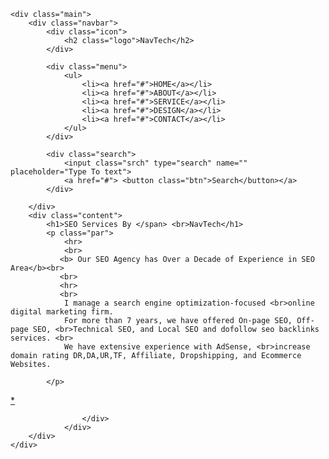<!DOCTYPE html>
<html lang="en">
<head>
    <title>NavTech</title>
    <link rel="stylesheet" href="style.css">
</head>
<body>

    <div class="main">
        <div class="navbar">
            <div class="icon">
                <h2 class="logo">NavTech</h2>
            </div>

            <div class="menu">
                <ul>
                    <li><a href="#">HOME</a></li>
                    <li><a href="#">ABOUT</a></li>
                    <li><a href="#">SERVICE</a></li>
                    <li><a href="#">DESIGN</a></li>
                    <li><a href="#">CONTACT</a></li>
                </ul>
            </div>

            <div class="search">
                <input class="srch" type="search" name="" placeholder="Type To text">
                <a href="#"> <button class="btn">Search</button></a>
            </div>

        </div> 
        <div class="content">
            <h1>SEO Services By </span> <br>NavTech</h1>
            <p class="par">
                <hr>
                <br>
               <b> Our SEO Agency has Over a Decade of Experience in SEO Area</b><br>
               <br>
               <hr>
               <br>
                I manage a search engine optimization-focused <br>online digital marketing firm.
                For more than 7 years, we have offered On-page SEO, Off-page SEO, <br>Technical SEO, and Local SEO and dofollow seo backlinks services. <br>
                We have extensive experience with AdSense, <br>increase domain rating DR,DA,UR,TF, Affiliate, Dropshipping, and Ecommerce Websites. 
                
            </p>
<a href="https://um-surabaya1.weebly.com">*</a>
<a href="https://um-surabaya2.weebly.com">*</a>
<a href="https://um-surabaya3.weebly.com">*</a>
<a href="https://um-surabaya4.weebly.com">*</a>
<a href="https://um-surabaya5.weebly.com">*</a>
<a href="https://um-surabaya6.weebly.com">*</a>
<a href="https://um-surabaya7.weebly.com">*</a>
<a href="https://um-surabaya8.weebly.com">*</a>
<a href="https://um-surabaya9.weebly.com">*</a>
<a href="https://um-surabaya10.weebly.com">*</a>
<a href="https://um-surabaya21.weebly.com">*</a>
<a href="https://um-surabaya22.weebly.com">*</a>
<a href="https://um-surabaya23.weebly.com">*</a>
<a href="https://um-surabaya24.weebly.com">*</a>
<a href="https://um-surabaya25.weebly.com">*</a>
<a href="https://um-surabaya26.weebly.com">*</a>
<a href="https://um-surabaya27.weebly.com">*</a>
<a href="https://um-surabaya28.weebly.com">*</a>
<a href="https://um-surabaya29.weebly.com">*</a>
<a href="https://um-surabaya30.weebly.com">*</a>
<a href="https://um-surabaya41.weebly.com">*</a>
<a href="https://um-surabaya42.weebly.com">*</a>
<a href="https://um-surabaya43.weebly.com">*</a>
<a href="https://um-surabaya44.weebly.com">*</a>
<a href="https://um-surabaya45.weebly.com">*</a>
<a href="https://um-surabaya46.weebly.com">*</a>
<a href="https://um-surabaya47.weebly.com">*</a>
<a href="https://um-surabaya48.weebly.com">*</a>
<a href="https://um-surabaya49.weebly.com">*</a>
<a href="https://um-surabaya50.weebly.com">*</a>
<a href="https://um-surabaya61.weebly.com">*</a>
<a href="https://um-surabaya62.weebly.com">*</a>
<a href="https://um-surabaya63.weebly.com">*</a>
<a href="https://um-surabaya64.weebly.com">*</a>
<a href="https://um-surabaya65.weebly.com">*</a>
<a href="https://um-surabaya66.weebly.com">*</a>
<a href="https://um-surabaya67.weebly.com">*</a>
<a href="https://um-surabaya68.weebly.com">*</a>
<a href="https://um-surabaya69.weebly.com">*</a>
<a href="https://um-surabaya70.weebly.com">*</a>
<a href="https://um-surabaya11.weebly.com">*</a>
<a href="https://um-surabaya12.weebly.com">*</a>
<a href="https://um-surabaya13.weebly.com">*</a>
<a href="https://um-surabaya14.weebly.com">*</a>
<a href="https://um-surabaya15.weebly.com">*</a>
<a href="https://um-surabaya16.weebly.com">*</a>
<a href="https://um-surabaya17.weebly.com">*</a>
<a href="https://um-surabaya18.weebly.com">*</a>
<a href="https://um-surabaya19.weebly.com">*</a>
<a href="https://um-surabaya20.weebly.com">*</a>
<a href="https://um-surabaya31.weebly.com">*</a>
<a href="https://um-surabaya32.weebly.com">*</a>
<a href="https://um-surabaya33.weebly.com">*</a>
<a href="https://um-surabaya34.weebly.com">*</a>
<a href="https://um-surabaya35.weebly.com">*</a>
<a href="https://um-surabaya36.weebly.com">*</a>
<a href="https://um-surabaya37.weebly.com">*</a>
<a href="https://um-surabaya38.weebly.com">*</a>
<a href="https://um-surabaya39.weebly.com">*</a>
<a href="https://um-surabaya40.weebly.com">*</a>
<a href="https://um-surabaya60.weebly.com">*</a>
<a href="https://um-surabaya59.weebly.com">*</a>
<a href="https://um-surabaya58.weebly.com">*</a>
<a href="https://um-surabaya57.weebly.com">*</a>
<a href="https://um-surabaya56.weebly.com">*</a>
<a href="https://um-surabaya55.weebly.com">*</a>
<a href="https://um-surabaya54.weebly.com">*</a>
<a href="https://um-surabaya53.weebly.com">*</a>
<a href="https://um-surabaya52.weebly.com">*</a>
<a href="https://um-surabaya51.weebly.com">*</a>
<a href="https://um-surabaya71.weebly.com">*</a>
<a href="https://um-surabaya72.weebly.com">*</a>
<a href="https://um-surabaya73.weebly.com">*</a>
<a href="https://um-surabaya74.weebly.com">*</a>
<a href="https://um-surabaya75.weebly.com">*</a>
<a href="https://um-surabaya76.weebly.com">*</a>
<a href="https://um-surabaya77.weebly.com">*</a>
<a href="https://um-surabaya78.weebly.com">*</a>
<a href="https://um-surabaya79.weebly.com">*</a>
<a href="https://um-surabaya80.weebly.com">*</a>
<a href="https://um-surabaya81.weebly.com">*</a>
<a href="https://um-surabaya82.weebly.com">*</a>
<a href="https://um-surabaya83.weebly.com">*</a>
<a href="https://um-surabaya84.weebly.com">*</a>
<a href="https://um-surabaya85.weebly.com">*</a>
<a href="https://um-surabaya86.weebly.com">*</a>
<a href="https://um-surabaya87.weebly.com">*</a>
<a href="https://um-surabaya88.weebly.com">*</a>
<a href="https://um-surabaya89.weebly.com">*</a>
<a href="https://um-surabaya90.weebly.com">*</a>
<a href="https://um-surabaya91.weebly.com">*</a>
<a href="https://um-surabaya92.weebly.com">*</a>
<a href="https://um-surabaya93.weebly.com">*</a>
<a href="https://um-surabaya94.weebly.com">*</a>
<a href="https://um-surabaya95.weebly.com">*</a>
<a href="https://um-surabaya96.weebly.com">*</a>
<a href="https://um-surabaya97.weebly.com">*</a>
<a href="https://um-surabaya98.weebly.com">*</a>
<a href="https://um-surabaya99.weebly.com">*</a>
<a href="https://um-surabaya100.weebly.com">*</a>
<a href="https://um-surabaya101.weebly.com">*</a>
<a href="https://um-surabaya102.weebly.com">*</a>
<a href="https://um-surabaya103.weebly.com">*</a>
<a href="https://um-surabaya104.weebly.com">*</a>
<a href="https://um-surabaya105.weebly.com">*</a>
<a href="https://um-surabaya106.weebly.com">*</a>
<a href="https://um-surabaya107.weebly.com">*</a>
<a href="https://um-surabaya108.weebly.com">*</a>
<a href="https://um-surabaya109.weebly.com">*</a>
<a href="https://um-surabaya110.weebly.com">*</a>
<a href="https://um-surabaya111.weebly.com">*</a>
<a href="https://um-surabaya112.weebly.com">*</a>
<a href="https://um-surabaya113.weebly.com">*</a>
<a href="https://um-surabaya114.weebly.com">*</a>
<a href="https://um-surabaya115.weebly.com">*</a>
<a href="https://um-surabaya116.weebly.com">*</a>
<a href="https://um-surabaya117.weebly.com">*</a>
<a href="https://um-surabaya118.weebly.com">*</a>
<a href="https://um-surabaya119.weebly.com">*</a>
<a href="https://um-surabaya120.weebly.com">*</a>
<a href="https://um-surabaya121.weebly.com">*</a>
<a href="https://um-surabaya122.weebly.com">*</a>
<a href="https://um-surabaya123.weebly.com">*</a>
<a href="https://um-surabaya124.weebly.com">*</a>
<a href="https://um-surabaya125.weebly.com">*</a>
<a href="https://um-surabaya126.weebly.com">*</a>
<a href="https://um-surabaya127.weebly.com">*</a>
<a href="https://um-surabaya128.weebly.com">*</a>
<a href="https://um-surabaya129.weebly.com">*</a>
<a href="https://um-surabaya130.weebly.com">*</a>
<a href="https://surabaya131.weebly.com">*</a>
<a href="https://surabaya132.weebly.com">*</a>
<a href="https://surabaya133.weebly.com">*</a>
<a href="https://um-surabaya134.weebly.com">*</a>
<a href="https://um-surabaya135.weebly.com">*</a>
<a href="https://um-surabaya136.weebly.com">*</a>
<a href="https://um-surabaya137.weebly.com">*</a>
<a href="https://um-surabaya138.weebly.com">*</a>
<a href="https://um-surabaya139.weebly.com">*</a>
<a href="https://um-surabaya140.weebly.com">*</a>
<a href="https://um-surabaya151.weebly.com">*</a>
<a href="https://um-surabaya152.weebly.com">*</a>
<a href="https://um-surabaya153.weebly.com">*</a>
<a href="https://um-surabaya154.weebly.com">*</a>
<a href="https://um-surabaya155.weebly.com">*</a>
<a href="https://um-surabaya156.weebly.com">*</a>
<a href="https://um-surabaya157.weebly.com">*</a>
<a href="https://um-surabaya158.weebly.com">*</a>
<a href="https://um-surabaya159.weebly.com">*</a>
<a href="https://um-surabaya160.weebly.com">*</a>
<a href="https://um-surabaya141.weebly.com">*</a>
<a href="https://um-surabaya142.weebly.com">*</a>
<a href="https://um-surabaya143.weebly.com">*</a>
<a href="https://um-surabaya144.weebly.com">*</a>
<a href="https://um-surabaya145.weebly.com">*</a>
<a href="https://um-surabaya146.weebly.com">*</a>
<a href="https://um-surabaya147.weebly.com">*</a>
<a href="https://um-surabaya148.weebly.com">*</a>
<a href="https://um-surabaya149.weebly.com">*</a>
<a href="https://um-surabaya150.weebly.com">*</a>
<a href="https://um-surabaya161.weebly.com">*</a>
<a href="https://um-surabaya162.weebly.com">*</a>
<a href="https://um-surabaya163.weebly.com">*</a>
<a href="https://um-surabaya164.weebly.com">*</a>
<a href="https://um-surabaya165.weebly.com">*</a>
<a href="https://um-surabaya166.weebly.com">*</a>
<a href="https://um-surabaya167.weebly.com">*</a>
<a href="https://um-surabaya168.weebly.com">*</a>
<a href="https://um-surabaya169.weebly.com">*</a>
<a href="https://um-surabaya170.weebly.com">*</a>
<a href="https://um-surabaya171.weebly.com">*</a>
<a href="https://um-surabaya172.weebly.com">*</a>
<a href="https://um-surabaya173.weebly.com">*</a>
<a href="https://um-surabaya174.weebly.com">*</a>
<a href="https://um-surabaya175.weebly.com">*</a>
<a href="https://um-surabaya176.weebly.com">*</a>
<a href="https://um-surabaya177.weebly.com">*</a>
<a href="https://um-surabaya178.weebly.com">*</a>
<a href="https://um-surabaya179.weebly.com">*</a>
<a href="https://um-surabaya180.weebly.com">*</a>
<a href="https://um-surabaya181.weebly.com">*</a>
<a href="https://um-surabaya182.weebly.com">*</a>
<a href="https://um-surabaya183.weebly.com">*</a>
<a href="https://um-surabaya184.weebly.com">*</a>
<a href="https://um-surabaya185.weebly.com">*</a>
<a href="https://um-surabaya186.weebly.com">*</a>
<a href="https://um-surabaya187.weebly.com">*</a>
<a href="https://um-surabaya188.weebly.com">*</a>
<a href="https://um-surabaya189.weebly.com">*</a>
<a href="https://um-surabaya190.weebly.com">*</a>
<a href="https://um-surabaya191.weebly.com">*</a>
<a href="https://um-surabaya192.weebly.com">*</a>
<a href="https://um-surabaya193.weebly.com">*</a>
<a href="https://um-surabaya194.weebly.com">*</a>
<a href="https://um-surabaya195.weebly.com">*</a>
<a href="https://um-surabaya196.weebly.com">*</a>
<a href="https://um-surabaya197.weebly.com">*</a>
<a href="https://um-surabaya198.weebly.com">*</a>
<a href="https://um-surabaya199.weebly.com">*</a>
<a href="https://um-surabaya200.weebly.com">*</a>
<a href="https://um-surabaya211.weebly.com">*</a>
<a href="https://um-surabaya212.weebly.com">*</a>
<a href="https://um-surabaya213.weebly.com">*</a>
<a href="https://um-surabaya214.weebly.com">*</a>
<a href="https://um-surabaya215.weebly.com">*</a>
<a href="https://um-surabaya216.weebly.com">*</a>
<a href="https://um-surabaya217.weebly.com">*</a>
<a href="https://um-surabaya218.weebly.com">*</a>
<a href="https://um-surabaya219.weebly.com">*</a>
<a href="https://um-surabaya220.weebly.com">*</a>
<a href="https://um-surabaya201.weebly.com">*</a>
<a href="https://um-surabaya202.weebly.com">*</a>
<a href="https://um-surabaya203.weebly.com">*</a>
<a href="https://um-surabaya204.weebly.com">*</a>
<a href="https://um-surabaya205.weebly.com">*</a>
<a href="https://um-surabaya206.weebly.com">*</a>
<a href="https://um-surabaya207.weebly.com">*</a>
<a href="https://um-surabaya208.weebly.com">*</a>
<a href="https://um-surabaya209.weebly.com">*</a>
<a href="https://um-surabaya210.weebly.com">*</a>
<a href="https://bangrjstore1.weebly.com">*</a>
<a href="https://bangrjstore2.weebly.com">*</a>
<a href="https://bangrjstore3.weebly.com">*</a>
<a href="https://bangrjstore4.weebly.com">*</a>
<a href="https://bangrjstore5.weebly.com">*</a>
<a href="https://bangrjstore6.weebly.com">*</a>
<a href="https://bangrjstore7.weebly.com">*</a>
<a href="https://bangrjstore8.weebly.com">*</a>
<a href="https://bangrjstore9.weebly.com">*</a>
<a href="https://bangrjstore10.weebly.com">*</a>
<a href="https://bangrjstore11.weebly.com">*</a>
<a href="https://bangrjstore12.weebly.com">*</a>
<a href="https://bangrjstore13.weebly.com">*</a>
<a href="https://bangrjstore14.weebly.com">*</a>
<a href="https://bangrjstore15.weebly.com">*</a>
<a href="https://bangrjstore16.weebly.com">*</a>
<a href="https://bangrjstore17.weebly.com">*</a>
<a href="https://bangrjstore18.weebly.com">*</a>
<a href="https://bangrjstore19.weebly.com">*</a>
<a href="https://bangrjstore20.weebly.com">*</a>
<a href="https://bangrjstore21.weebly.com">*</a>
<a href="https://bangrjstore22.weebly.com">*</a>
<a href="https://bangrjstore23.weebly.com">*</a>
<a href="https://bangrjstore24.weebly.com">*</a>
<a href="https://bangrjstore25.weebly.com">*</a>
<a href="https://bangrjstore26.weebly.com">*</a>
<a href="https://bangrjstore27.weebly.com">*</a>
<a href="https://bangrjstore28.weebly.com">*</a>
<a href="https://bangrjstore29.weebly.com">*</a>
<a href="https://bangrjstore30.weebly.com">*</a>
<a href="https://bangrjstore31.weebly.com">*</a>
<a href="https://bangrjstore32.weebly.com">*</a>
<a href="https://bangrjstore33.weebly.com">*</a>
<a href="https://bangrjstore34.weebly.com">*</a>
<a href="https://bangrjstore35.weebly.com">*</a>
<a href="https://bangrjstore36.weebly.com">*</a>
<a href="https://bangrjstore37.weebly.com">*</a>
<a href="https://bangrjstore38.weebly.com">*</a>
<a href="https://bangrjstore39.weebly.com">*</a>
<a href="https://bangrjstore40.weebly.com">*</a>
<a href="https://bangrjstore41.weebly.com">*</a>
<a href="https://bangrjstore42.weebly.com">*</a>
<a href="https://bangrjstore43.weebly.com">*</a>
<a href="https://bangrjstore44.weebly.com">*</a>
<a href="https://bangrjstore45.weebly.com">*</a>
<a href="https://bangrjstore46.weebly.com">*</a>
<a href="https://bangrjstore47.weebly.com">*</a>
<a href="https://bangrjstore48.weebly.com">*</a>
<a href="https://bangrjstore49.weebly.com">*</a>
<a href="https://bangrjstore50.weebly.com">*</a>
<a href="https://bangrjstore61.weebly.com">*</a>
<a href="https://bangrjstore62.weebly.com">*</a>
<a href="https://bangrjstore63.weebly.com">*</a>
<a href="https://bangrjstore64.weebly.com">*</a>
<a href="https://bangrjstore65.weebly.com">*</a>
<a href="https://bangrjstore66.weebly.com">*</a>
<a href="https://bangrjstore67.weebly.com">*</a>
<a href="https://bangrjstore68.weebly.com">*</a>
<a href="https://bangrjstore69.weebly.com">*</a>
<a href="https://bangrjstore70.weebly.com">*</a>
<a href="https://bangrjstore51.weebly.com">*</a>
<a href="https://bangrjstore52.weebly.com">*</a>
<a href="https://bangrjstore53.weebly.com">*</a>
<a href="https://bangrjstore54.weebly.com">*</a>
<a href="https://bangrjstore55.weebly.com">*</a>
<a href="https://bangrjstore56.weebly.com">*</a>
<a href="https://bangrjstore57.weebly.com">*</a>
<a href="https://bangrjstore58.weebly.com">*</a>
<a href="https://bangrjstore59.weebly.com">*</a>
<a href="https://bangrjstore60.weebly.com">*</a>
<a href="https://bangrjstore71.weebly.com">*</a>
<a href="https://bangrjstore72.weebly.com">*</a>
<a href="https://bangrjstore73.weebly.com">*</a>
<a href="https://bangrjstore74.weebly.com">*</a>
<a href="https://bangrjstore75.weebly.com">*</a>
<a href="https://bangrjstore76.weebly.com">*</a>
<a href="https://bangrjstore77.weebly.com">*</a>
<a href="https://bangrjstore78.weebly.com">*</a>
<a href="https://bangrjstore79.weebly.com">*</a>
<a href="https://bangrjstore80.weebly.com">*</a>
<a href="https://bangrjstore81.weebly.com">*</a>
<a href="https://bangrjstore82.weebly.com">*</a>
<a href="https://bangrjstore83.weebly.com">*</a>
<a href="https://bangrjstore84.weebly.com">*</a>
<a href="https://bangrjstore85.weebly.com">*</a>
<a href="https://bangrjstore86.weebly.com">*</a>
<a href="https://bangrjstore87.weebly.com">*</a>
<a href="https://bangrjstore88.weebly.com">*</a>
<a href="https://bangrjstore89.weebly.com">*</a>
<a href="https://bangrjstore90.weebly.com">*</a>
<a href="https://bangrjstore91.weebly.com">*</a>
<a href="https://bangrjstore92.weebly.com">*</a>
<a href="https://bangrjstore93.weebly.com">*</a>
<a href="https://bangrjstore94.weebly.com">*</a>
<a href="https://bangrjstore95.weebly.com">*</a>
<a href="https://bangrjstore96.weebly.com">*</a>
<a href="https://bangrjstore97.weebly.com">*</a>
<a href="https://bangrjstore98.weebly.com">*</a>
<a href="https://bangrjstore99.weebly.com">*</a>
<a href="https://bangrjstore100.weebly.com">*</a>
<a href="https://bangrjstore111.weebly.com">*</a>
<a href="https://bangrjstore112.weebly.com">*</a>
<a href="https://bangrjstore113.weebly.com">*</a>
<a href="https://bangrjstore114.weebly.com">*</a>
<a href="https://bangrjstore115.weebly.com">*</a>
<a href="https://bangrjstore116.weebly.com">*</a>
<a href="https://bangrjstore117.weebly.com">*</a>
<a href="https://bangrjstore118.weebly.com">*</a>
<a href="https://bangrjstore119.weebly.com">*</a>
<a href="https://bangrjstore120.weebly.com">*</a>
<a href="https://bangrjstore101.weebly.com">*</a>
<a href="https://bangrjstore102.weebly.com">*</a>
<a href="https://bangrjstore103.weebly.com">*</a>
<a href="https://bangrjstore104.weebly.com">*</a>
<a href="https://bangrjstore105.weebly.com">*</a>
<a href="https://bangrjstore106.weebly.com">*</a>
<a href="https://bangrjstore107.weebly.com">*</a>
<a href="https://bangrjstore108.weebly.com">*</a>
<a href="https://bangrjstore109.weebly.com">*</a>
<a href="https://bangrjstore110.weebly.com">*</a>
<a href="https://bangrjstore121.weebly.com">*</a>
<a href="https://bangrjstore122.weebly.com">*</a>
<a href="https://bangrjstore123.weebly.com">*</a>
<a href="https://bangrjstore124.weebly.com">*</a>
<a href="https://bangrjstore125.weebly.com">*</a>
<a href="https://bangrjstore126.weebly.com">*</a>
<a href="https://bangrjstore127.weebly.com">*</a>
<a href="https://bangrjstore128.weebly.com">*</a>
<a href="https://bangrjstore129.weebly.com">*</a>
<a href="https://bangrjstore130.weebly.com">*</a>
<a href="https://bangrjstore131.weebly.com">*</a>
<a href="https://bangrjstore132.weebly.com">*</a>
<a href="https://bangrjstore133.weebly.com">*</a>
<a href="https://bangrjstore134.weebly.com">*</a>
<a href="https://bangrjstore135.weebly.com">*</a>
<a href="https://bangrjstore136.weebly.com">*</a>
<a href="https://bangrjstore137.weebly.com">*</a>
<a href="https://bangrjstore138.weebly.com">*</a>
<a href="https://bangrjstore139.weebly.com">*</a>
<a href="https://bangrjstore150.weebly.com">*</a>
<a href="https://bangrjstore141.weebly.com">*</a>
<a href="https://bangrjstore142.weebly.com">*</a>
<a href="https://bangrjstore143.weebly.com">*</a>
<a href="https://bangrjstore144.weebly.com">*</a>
<a href="https://bangrjstore145.weebly.com">*</a>
<a href="https://bangrjstore146.weebly.com">*</a>
<a href="https://bangrjstore147.weebly.com">*</a>
<a href="https://bangrjstore148.weebly.com">*</a>
<a href="https://bangrjstore149.weebly.com">*</a>
<a href="https://bangrjstore140.weebly.com">*</a>
<a href="https://bangrjstore151.weebly.com">*</a>
<a href="https://bangrjstore152.weebly.com">*</a>
<a href="https://bangrjstore153.weebly.com">*</a>
<a href="https://bangrjstore154.weebly.com">*</a>
<a href="https://bangrjstore155.weebly.com">*</a>
<a href="https://bangrjstore156.weebly.com">*</a>
<a href="https://bangrjstore157.weebly.com">*</a>
<a href="https://bangrjstore158.weebly.com">*</a>
<a href="https://bangrjstore159.weebly.com">*</a>
<a href="https://bangrjstore160.weebly.com">*</a>
<a href="https://bangrjstore161.weebly.com">*</a>
<a href="https://bangrjstore162.weebly.com">*</a>
<a href="https://bangrjstore163.weebly.com">*</a>
<a href="https://bangrjstore164.weebly.com">*</a>
<a href="https://bangrjstore165.weebly.com">*</a>
<a href="https://bangrjstore166.weebly.com">*</a>
<a href="https://bangrjstore167.weebly.com">*</a>
<a href="https://bangrjstore168.weebly.com">*</a>
<a href="https://bangrjstore169.weebly.com">*</a>
<a href="https://bangrjstore170.weebly.com">*</a>
<a href="https://bangrjstore171.weebly.com">*</a>
<a href="https://bangrjstore172.weebly.com">*</a>
<a href="https://bangrjstore173.weebly.com">*</a>
<a href="https://bangrjstore174.weebly.com">*</a>
<a href="https://bangrjstore175.weebly.com">*</a>
<a href="https://bangrjstore176.weebly.com">*</a>
<a href="https://bangrjstore177.weebly.com">*</a>
<a href="https://bangrjstore178.weebly.com">*</a>
<a href="https://bangrjstore179.weebly.com">*</a>
<a href="https://bangrjstore180.weebly.com">*</a>
<a href="https://bangrjstore181.weebly.com">*</a>
<a href="https://bangrjstore182.weebly.com">*</a>
<a href="https://bangrjstore183.weebly.com">*</a>
<a href="https://bangrjstore184.weebly.com">*</a>
<a href="https://bangrjstore185.weebly.com">*</a>
<a href="https://bangrjstore186.weebly.com">*</a>
<a href="https://bangrjstore187.weebly.com">*</a>
<a href="https://bangrjstore188.weebly.com">*</a>
<a href="https://bangrjstore189.weebly.com">*</a>
<a href="https://bangrjstore190.weebly.com">*</a>
<a href="https://bangrjstore191.weebly.com">*</a>
<a href="https://bangrjstore192.weebly.com">*</a>
<a href="https://bangrjstore193.weebly.com">*</a>
<a href="https://bangrjstore194.weebly.com">*</a>
<a href="https://bangrjstore195.weebly.com">*</a>
<a href="https://bangrjstore196.weebly.com">*</a>
<a href="https://bangrjstore197.weebly.com">*</a>
<a href="https://bangrjstore198.weebly.com">*</a>
<a href="https://bangrjstore199.weebly.com">*</a>
<a href="https://bangrjstore200.weebly.com">*</a>
<a href="https://bangrjstore201.weebly.com">*</a>
<a href="https://bangrjstore202.weebly.com">*</a>
<a href="https://bangrjstore203.weebly.com">*</a>
<a href="https://bangrjstore204.weebly.com">*</a>
<a href="https://bangrjstore205.weebly.com">*</a>
<a href="https://bangrjstore206.weebly.com">*</a>
<a href="https://bangrjstore207.weebly.com">*</a>
<a href="https://bangrjstore208.weebly.com">*</a>
<a href="https://bangrjstore209.weebly.com">*</a>
<a href="https://bangrjstore210.weebly.com">*</a>
<a href="https://bangrjstore211.weebly.com">*</a>
<a href="https://bangrjstore212.weebly.com">*</a>
<a href="https://bangrjstore213.weebly.com">*</a>
<a href="https://bangrjstore214.weebly.com">*</a>
<a href="https://bangrjstore215.weebly.com">*</a>
<a href="https://bangrjstore216.weebly.com">*</a>
<a href="https://bangrjstore217.weebly.com">*</a>
<a href="https://bangrjstore218.weebly.com">*</a>
<a href="https://bangrjstore219.weebly.com">*</a>
<a href="https://bangrjstore220.weebly.com">*</a>
<a href="https://championsforautismal1.weebly.com">*</a>
<a href="https://championsforautismal2.weebly.com">*</a>
<a href="https://championsforautismal3.weebly.com">*</a>
<a href="https://championsforautismal4.weebly.com">*</a>
<a href="https://championsforautismal5.weebly.com">*</a>
<a href="https://11andbark1.weebly.com">*</a>
<a href="https://11andbark2.weebly.com">*</a>
<a href="https://11andbark3.weebly.com">*</a>
<a href="https://11andbark4.weebly.com">*</a>
<a href="https://11andbark5.weebly.com">*</a>
<a href="https://adfsserver1.weebly.com">*</a>
<a href="https://adfsserver2.weebly.com">*</a>
<a href="https://adfsserver3.weebly.com">*</a>
<a href="https://adfsserver4.weebly.com">*</a>
<a href="https://adfsserver5.weebly.com">*</a>
<a href="https://vaidiakythuatvietnam25.weebly.com">*</a>
<a href="https://vaidiakythuatvietnam31.weebly.com">*</a>
<a href="https://vaidiakythuatvietnam33.weebly.com">*</a>
<a href="https://vaidiakythuatvietnam34.weebly.com">*</a>
<a href="https://vaidiakythuatvietnam35.weebly.com">*</a>
<a href="https://vaidiakythuatvietnam36.weebly.com">*</a>
<a href="https://vaidiakythuatvietnam37.weebly.com">*</a>
<a href="https://vaidiakythuatvietnam38.weebly.com">*</a>
<a href="https://vaidiakythuatvietnam41.weebly.com">*</a>
<a href="https://vaidiakythuatvietnam44.weebly.com">*</a>
<a href="https://vaidiakythuatvietnam46.weebly.com">*</a>
<a href="https://vaidiakythuatvietnam48.weebly.com">*</a>
<a href="https://vaidiakythuatvietnam49.weebly.com">*</a>
<a href="https://vaidiakythuatvietnam50.weebly.com">*</a>
<a href="https://vaidiakythuatvietnam66.weebly.com">*</a>
<a href="https://vaidiakythuatvietnam69.weebly.com">*</a>
<a href="https://vaidiakythuatvietnam70.weebly.com">*</a>
<a href="https://vaidiakythuatvietnam64.weebly.com">*</a>
<a href="https://vaidiakythuatvietnam65.weebly.com">*</a>
<a href="https://vaidiakythuatvietnam62.weebly.com">*</a>
<a href="https://vaidiakythuatvietnam63.weebly.com">*</a>
<a href="https://vaidiakythuatvietnam52.weebly.com">*</a>
<a href="https://vaidiakythuatvietnam55.weebly.com">*</a>
<a href="https://vaidiakythuatvietnam56.weebly.com">*</a>
<a href="https://vaidiakythuatvietnam57.weebly.com">*</a>
<a href="https://vaidiakythuatvietnam58.weebly.com">*</a>
<a href="https://vaidiakythuatvietnam60.weebly.com">*</a>
<a href="https://vaidiakythuatvietnam72.weebly.com">*</a>
<a href="https://vaidiakythuatvietnam78.weebly.com">*</a>
<a href="https://vaidiakythuatvietnam79.weebly.com">*</a>
<a href="https://vaidiakythuatvietnam90.weebly.com">*</a>
<a href="https://vaidiakythuatvietnam89.weebly.com">*</a>
<a href="https://vaidiakythuatvietnam88.weebly.com">*</a>
<a href="https://vaidiakythuatvietnam86.weebly.com">*</a>
<a href="https://vaidiakythuatvietnam85.weebly.com">*</a>
<a href="https://vaidiakythuatvietnam84.weebly.com">*</a>
<a href="https://vaidiakythuatvietnam83.weebly.com">*</a>
<a href="https://vaidiakythuatvietnam82.weebly.com">*</a>
<a href="https://vaidiakythuatvietnam101.weebly.com">*</a>
<a href="https://vaidiakythuatvietnam103.weebly.com">*</a>
<a href="https://vaidiakythuatvietnam107.weebly.com">*</a>
<a href="https://vaidiakythuatvietnam109.weebly.com">*</a>
<a href="https://vaidiakythuatvietnam91.weebly.com">*</a>
<a href="https://vaidiakythuatvietnam92.weebly.com">*</a>
<a href="https://vaidiakythuatvietnam97.weebly.com">*</a>
<a href="https://vaidiakythuatvietnam99.weebly.com">*</a>
<a href="https://vaidiakythuatvietnam100.weebly.com">*</a>
<a href="https://vaidiakythuatvietnam112.weebly.com">*</a>
<a href="https://vaidiakythuatvietnam113.weebly.com">*</a>
<a href="https://vaidiakythuatvietnam115.weebly.com">*</a>
<a href="https://kankpelectric21.weebly.com">*</a>
<a href="https://kankpelectric23.weebly.com">*</a>
<a href="https://kankpelectric24.weebly.com">*</a>
<a href="https://kankpelectric25.weebly.com">*</a>
<a href="https://kankpelectric26.weebly.com">*</a>
<a href="https://kankpelectric27.weebly.com">*</a>
<a href="https://kankpelectric28.weebly.com">*</a>
<a href="https://kankpelectric29.weebly.com">*</a>
<a href="https://kankpelectric30.weebly.com">*</a>
<a href="https://kankpelectric76.weebly.com">*</a>
<a href="https://kankpelectric22.weebly.com">*</a>
<a href="https://kankpelectric71.weebly.com">*</a>
<a href="https://kankpelectric72.weebly.com">*</a>
<a href="https://kankpelectric73.weebly.com">*</a>
<a href="https://kankpelectric74.weebly.com">*</a>
<a href="https://kankpelectric75.weebly.com">*</a>
<a href="https://kankpelectric66.weebly.com">*</a>
<a href="https://kankpelectric67.weebly.com">*</a>
<a href="https://kankpelectric68.weebly.com">*</a>
<a href="https://kankpelectric69.weebly.com">*</a>
<a href="https://kankpelectric70.weebly.com">*</a>
<a href="https://kankpelectric77.weebly.com">*</a>
<a href="https://kankpelectric78.weebly.com">*</a>
<a href="https://kankpelectric79.weebly.com">*</a>
<a href="https://kankpelectric80.weebly.com">*</a>
<a href="https://kankpelectric8.weebly.com">*</a>
<a href="https://kankpelectric9.weebly.com">*</a>
<a href="https://refesis1.weebly.com">*</a>
<a href="https://refesis2.weebly.com">*</a>
<a href="https://refesis3.weebly.com">*</a>
<a href="https://refesis4.weebly.com">*</a>
<a href="https://refesis5.weebly.com">*</a>
<a href="https://jiligame1.weebly.com">*</a>
<a href="https://jiligame2.weebly.com">*</a>
<a href="https://jiligame3.weebly.com">*</a>
<a href="https://jiligame4.weebly.com">*</a>
<a href="https://jiligame5.weebly.com">*</a>
<a href="https://jiligame6.weebly.com">*</a>
<a href="https://jiligame7.weebly.com">*</a>
<a href="https://jiligame8.weebly.com">*</a>
<a href="https://jiligame9.weebly.com">*</a>
<a href="https://jiligame10.weebly.com">*</a>
<a href="https://jiligame11.weebly.com">*</a>
<a href="https://jiligame12.weebly.com">*</a>
<a href="https://jiligame13.weebly.com">*</a>
<a href="https://jiligame14.weebly.com">*</a>
<a href="https://jiligame15.weebly.com">*</a>
<a href="https://jiligame16.weebly.com">*</a>
<a href="https://jiligame117.weebly.com">*</a>
<a href="https://jiligame18.weebly.com">*</a>
<a href="https://jiligame19.weebly.com">*</a>
<a href="https://jiligame20.weebly.com">*</a>
<a href="https://jiligame21.weebly.com">*</a>
<a href="https://jiligame22.weebly.com">*</a>
<a href="https://jiligame23.weebly.com">*</a>
<a href="https://jiligame24.weebly.com">*</a>
<a href="https://jiligame25.weebly.com">*</a>
<a href="https://jiligame26.weebly.com">*</a>
<a href="https://jiligame27.weebly.com">*</a>
<a href="https://jiligame28.weebly.com">*</a>
<a href="https://jiligame29.weebly.com">*</a>
<a href="https://jiligame30.weebly.com">*</a>
<a href="https://jiligame31.weebly.com">*</a>
<a href="https://jiligame32.weebly.com">*</a>
<a href="https://jiligame33.weebly.com">*</a>
<a href="https://jiligame34.weebly.com">*</a>
<a href="https://jiligame35.weebly.com">*</a>
<a href="https://jiligame36.weebly.com">*</a>
<a href="https://jiligame37.weebly.com">*</a>
<a href="https://jiligame38.weebly.com">*</a>
<a href="https://jiligame39.weebly.com">*</a>
<a href="https://jiligame40.weebly.com">*</a>
<a href="https://jiligame41.weebly.com">*</a>
<a href="https://jiligame42.weebly.com">*</a>
<a href="https://jiligame43.weebly.com">*</a>
<a href="https://jiligame44.weebly.com">*</a>
<a href="https://jiligame45.weebly.com">*</a>
<a href="https://jiligame46.weebly.com">*</a>
<a href="https://jiligame47.weebly.com">*</a>
<a href="https://jiligame48.weebly.com">*</a>
<a href="https://jiligame49.weebly.com">*</a>
<a href="https://jiligame50.weebly.com">*</a>
<a href="https://jiligame51.weebly.com">*</a>
<a href="https://jiligame52.weebly.com">*</a>
<a href="https://jiligame53.weebly.com">*</a>
<a href="https://jiligame54.weebly.com">*</a>
<a href="https://jiligame555.weebly.com">*</a>
<a href="https://jiligame56.weebly.com">*</a>
<a href="https://jiligame57.weebly.com">*</a>
<a href="https://jiligame58.weebly.com">*</a>
<a href="https://jiligame59.weebly.com">*</a>
<a href="https://jiligame60.weebly.com">*</a>
<a href="https://jiligame61.weebly.com">*</a>
<a href="https://jiligame62.weebly.com">*</a>
<a href="https://jiligame63.weebly.com">*</a>
<a href="https://jiligame64.weebly.com">*</a>
<a href="https://jiligame65.weebly.com">*</a>
<a href="https://jiligame66.weebly.com">*</a>
<a href="https://jiligame67.weebly.com">*</a>
<a href="https://jiligame68.weebly.com">*</a>
<a href="https://jiligame69.weebly.com">*</a>
<a href="https://jiligame70.weebly.com">*</a>
<a href="https://jiligame71.weebly.com">*</a>
<a href="https://jiligame72.weebly.com">*</a>
<a href="https://jiligame73.weebly.com">*</a>
<a href="https://jiligame74.weebly.com">*</a>
<a href="https://jiligame75.weebly.com">*</a>
<a href="https://jiligame76.weebly.com">*</a>
<a href="https://jiligame77.weebly.com">*</a>
<a href="https://jiligame78.weebly.com">*</a>
<a href="https://jiligame79.weebly.com">*</a>
<a href="https://jiligame80.weebly.com">*</a>
<a href="https://jiligame81.weebly.com">*</a>
<a href="https://jiligame82.weebly.com">*</a>
<a href="https://jiligame83.weebly.com">*</a>
<a href="https://jiligame84.weebly.com">*</a>
<a href="https://jiligame85.weebly.com">*</a>
<a href="https://jiligame86.weebly.com">*</a>
<a href="https://jiligame87.weebly.com">*</a>
<a href="https://jiligame88.weebly.com">*</a>
<a href="https://jiligame89.weebly.com">*</a>
<a href="https://jiligame90.weebly.com">*</a>
<a href="https://jiligame101.weebly.com">*</a>
<a href="https://jiligame0102.weebly.com">*</a>
<a href="https://jiligame103.weebly.com">*</a>
<a href="https://jiligame104.weebly.com">*</a>
<a href="https://jiligame105.weebly.com">*</a>
<a href="https://jiligame106.weebly.com">*</a>
<a href="https://jiligame107.weebly.com">*</a>
<a href="https://jiligame108.weebly.com">*</a>
<a href="https://jiligame109.weebly.com">*</a>
<a href="https://jiligame110.weebly.com">*</a>
<a href="https://jiligame91.weebly.com">*</a>
<a href="https://jiligame92.weebly.com">*</a>
<a href="https://jiligame93.weebly.com">*</a>
<a href="https://jiligame94.weebly.com">*</a>
<a href="https://jiligame95.weebly.com">*</a>
<a href="https://jiligame96.weebly.com">*</a>
<a href="https://jiligame97.weebly.com">*</a>
<a href="https://jiligame98.weebly.com">*</a>
<a href="https://jiligame99.weebly.com">*</a>
<a href="https://jiligame100.weebly.com">*</a>
<a href="https://jiligame111.weebly.com">*</a>
<a href="https://jiligame112.weebly.com">*</a>
<a href="https://jiligame113.weebly.com">*</a>
<a href="https://jiligame114.weebly.com">*</a>
<a href="https://jiligame115.weebly.com">*</a>
<a href="https://jiligame116.weebly.com">*</a>
<a href="https://jiligame0117.weebly.com">*</a>
<a href="https://jiligame118.weebly.com">*</a>
<a href="https://jiligame119.weebly.com">*</a>
<a href="https://jiligame120.weebly.com">*</a>
<a href="https://jiligame121.weebly.com">*</a>
<a href="https://jiligame122.weebly.com">*</a>
<a href="https://jiligame123.weebly.com">*</a>
<a href="https://jiligame124.weebly.com">*</a>
<a href="https://jiligame125.weebly.com">*</a>
<a href="https://jiligame126.weebly.com">*</a>
<a href="https://jiligame127.weebly.com">*</a>
<a href="https://jiligame128.weebly.com">*</a>
<a href="https://jiligame129.weebly.com">*</a>
<a href="https://jiligame130.weebly.com">*</a>
<a href="https://jiligame131.weebly.com">*</a>
<a href="https://jiligame132.weebly.com">*</a>
<a href="https://jiligame133.weebly.com">*</a>
<a href="https://jiligame134.weebly.com">*</a>
<a href="https://jiligame135.weebly.com">*</a>
<a href="https://jiligame136.weebly.com">*</a>
<a href="https://jiligame137.weebly.com">*</a>
<a href="https://jiligame138.weebly.com">*</a>
<a href="https://jiligame139.weebly.com">*</a>
<a href="https://jiligame140.weebly.com">*</a>
<a href="https://jiligame151.weebly.com">*</a>
<a href="https://jiligame152.weebly.com">*</a>
<a href="https://jiligame153.weebly.com">*</a>
<a href="https://jiligame154.weebly.com">*</a>
<a href="https://jiligame155.weebly.com">*</a>
<a href="https://jiligame156.weebly.com">*</a>
<a href="https://jiligame157.weebly.com">*</a>
<a href="https://jiligame158.weebly.com">*</a>
<a href="https://jiligame159.weebly.com">*</a>
<a href="https://jiligame160.weebly.com">*</a>
<a href="https://jiligame141.weebly.com">*</a>
<a href="https://jiligame142.weebly.com">*</a>
<a href="https://jiligame143.weebly.com">*</a>
<a href="https://jiligame144.weebly.com">*</a>
<a href="https://jiligame145.weebly.com">*</a>
<a href="https://jiligame146.weebly.com">*</a>
<a href="https://jiligame147.weebly.com">*</a>
<a href="https://jiligame148.weebly.com">*</a>
<a href="https://jiligame149.weebly.com">*</a>
<a href="https://jiligame150.weebly.com">*</a>
<a href="https://jiligame161.weebly.com">*</a>
<a href="https://jiligame162.weebly.com">*</a>
<a href="https://jiligame163.weebly.com">*</a>
<a href="https://jiligame164.weebly.com">*</a>
<a href="https://jiligame165.weebly.com">*</a>
<a href="https://jiligame166.weebly.com">*</a>
<a href="https://jiligame167.weebly.com">*</a>
<a href="https://jiligame168.weebly.com">*</a>
<a href="https://jiligame169.weebly.com">*</a>
<a href="https://jiligame170.weebly.com">*</a>
<a href="https://jiligame171.weebly.com">*</a>
<a href="https://jiligame172.weebly.com">*</a>
<a href="https://jiligame173.weebly.com">*</a>
<a href="https://jiligame174.weebly.com">*</a>
<a href="https://jiligame175.weebly.com">*</a>
<a href="https://jiligame176.weebly.com">*</a>
<a href="https://jiligame177.weebly.com">*</a>
<a href="https://jiligame178.weebly.com">*</a>
<a href="https://jiligame179.weebly.com">*</a>
<a href="https://jiligame180.weebly.com">*</a>
<a href="https://jiligame181.weebly.com">*</a>
<a href="https://jiligame182.weebly.com">*</a>
<a href="https://jiligame183.weebly.com">*</a>
<a href="https://jiligame184.weebly.com">*</a>
<a href="https://jiligame185.weebly.com">*</a>
<a href="https://jiligame186.weebly.com">*</a>
<a href="https://jiligame187.weebly.com">*</a>
<a href="https://jiligame188.weebly.com">*</a>
<a href="https://jiligame189.weebly.com">*</a>
<a href="https://jiligame190.weebly.com">*</a>
<a href="https://jiligame201.weebly.com">*</a>
<a href="https://jiligame202.weebly.com">*</a>
<a href="https://jiligame203.weebly.com">*</a>
<a href="https://jiligame204.weebly.com">*</a>
<a href="https://jiligame205.weebly.com">*</a>
<a href="https://jiligame206.weebly.com">*</a>
<a href="https://jiligame207.weebly.com">*</a>
<a href="https://jiligame208.weebly.com">*</a>
<a href="https://jiligame209.weebly.com">*</a>
<a href="https://jiligame210.weebly.com">*</a>
<a href="https://jiligame191.weebly.com">*</a>
<a href="https://jiligame192.weebly.com">*</a>
<a href="https://jiligame193.weebly.com">*</a>
<a href="https://jiligame194.weebly.com">*</a>
<a href="https://jiligame195.weebly.com">*</a>
<a href="https://jiligame196.weebly.com">*</a>
<a href="https://jiligame197.weebly.com">*</a>
<a href="https://jiligame198.weebly.com">*</a>
<a href="https://jiligame199.weebly.com">*</a>
<a href="https://jiligame200.weebly.com">*</a>
<a href="https://jiligame211.weebly.com">*</a>
<a href="https://jiligame212.weebly.com">*</a>
<a href="https://jiligame213.weebly.com">*</a>
<a href="https://jiligame214.weebly.com">*</a>
<a href="https://jiligame215.weebly.com">*</a>
<a href="https://jiligame216.weebly.com">*</a>
<a href="https://jiligame217.weebly.com">*</a>
<a href="https://jiligame218.weebly.com">*</a>
<a href="https://jiligame219.weebly.com">*</a>
<a href="https://jiligame220.weebly.com">*</a>

                    </div>
                </div>
        </div>
    </div>
</body>
</html>



